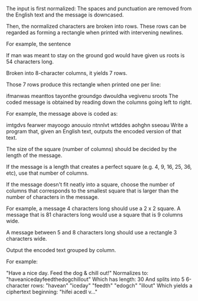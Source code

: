 The input is first normalized: The spaces and punctuation are removed from the English text and the message is downcased.

Then, the normalized characters are broken into rows. These rows can be regarded as forming a rectangle when printed with intervening newlines.

For example, the sentence

If man was meant to stay on the ground god would have given us roots
is 54 characters long.

Broken into 8-character columns, it yields 7 rows.

Those 7 rows produce this rectangle when printed one per line:

ifmanwas
meanttos
tayonthe
groundgo
dwouldha
vegivenu
sroots
The coded message is obtained by reading down the columns going left to right.

For example, the message above is coded as:

imtgdvs fearwer mayoogo anouuio ntnnlvt wttddes aohghn sseoau
Write a program that, given an English text, outputs the encoded version of that text.

The size of the square (number of columns) should be decided by the length of the message.

If the message is a length that creates a perfect square (e.g. 4, 9, 16, 25, 36, etc), use that number of columns.

If the message doesn't fit neatly into a square, choose the number of columns that corresponds to the smallest square that is larger than the number of characters in the message.

For example, a message 4 characters long should use a 2 x 2 square. A message that is 81 characters long would use a square that is 9 columns wide.

A message between 5 and 8 characters long should use a rectangle 3 characters wide.

Output the encoded text grouped by column.

For example:

"Have a nice day. Feed the dog & chill out!"
Normalizes to: "haveanicedayfeedthedogchillout"
Which has length: 30
And splits into 5 6-character rows:
"havean"
"iceday"
"feedth"
"edogch"
"illout"
Which yields a ciphertext beginning: "hifei acedl v…"
